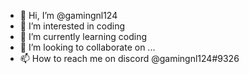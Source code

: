 - 👋 Hi, I’m @gamingnl124
- 👀 I’m interested in coding
- 🌱 I’m currently learning coding
- 💞️ I’m looking to collaborate on ...
- 📫 How to reach me on discord @gamingnl124#9326

<!---
gamingnl124/gamingnl124 is a ✨ special ✨ repository because its `README.md` (this file) appears on your GitHub profile.
You can click the Preview link to take a look at your changes.
--->
